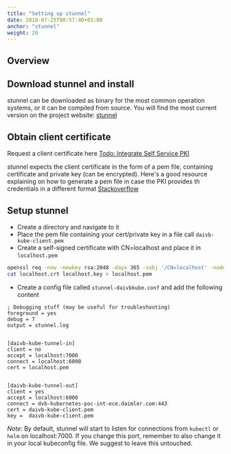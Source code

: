 ```yaml
---
title: "Setting up stunnel"
date: 2018-07-25T00:57:40+03:00
anchor: "stunnel"
weight: 20
---
```


## Overview

## Download stunnel and install

stunnel can be downloaded as binary for the most common operation systems, or it can be compiled from source. You will find the most current version on the project website: [stunnel](https://www.stunnel.org/)

## Obtain client certificate

Request a client certificate here [Todo: Integrate Self Service PKI](https://does.not.exist.yet)

stunnel expects the client certificate in the form of a pem file, containing certificate and private key (can be encrypted). Here's a good resource explaining on how to generate a pem file in case the PKI provides th credentials in a different format [Stackoverflow](https://stackoverflow.com/questions/9497719/extract-public-private-key-from-pkcs12-file-for-later-use-in-ssh-pk-authenticati) 

## Setup stunnel

- Create a directory and navigate to it
- Place the pem file containing your cert/private key in a file call `daivb-kube-client.pem`
- Create a self-signed certificate with CN=localhost and place it in `localhost.pem`

```bash
openssl req -new -newkey rsa:2048 -days 365 -subj '/CN=localhost' -nodes -x509 -keyout localhost.key -out localhost.crt
cat localhost.crt localhost.key > localhost.pem
```

- Create a config file called `stunnel-daivbkube.conf` and add the following content

```text
; Debugging stuff (may be useful for troubleshooting)
foreground = yes
debug = 7
output = stunnel.log


[daivb-kube-tunnel-in]
client = no
accept = localhost:7000
connect = localhost:6000
cert = localhost.pem


[daivb-kube-tunnel-out]
client = yes
accept = localhost:6000
connect = dvb-kubernetes-poc-int-ece.daimler.com:443
cert = daivb-kube-client.pem
key =  daivb-kube-client.pem
```

*Note*: By default, stunnel will start to listen for connections from `kubectl` or `helm` on localhost:7000. If you change this port, remember to also change it in your local kubeconfig file. We suggest to leave this untouched. 
 